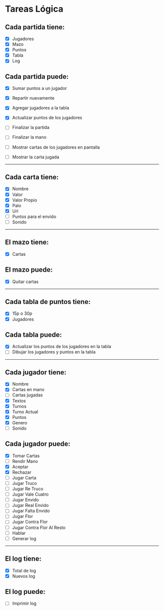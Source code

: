 # Tareas Lógica

## Cada partida tiene: 

- [x] Jugadores
- [x] Mazo
- [x] Puntos
- [x] Tabla
- [x] Log

## Cada partida puede:

- [x] Sumar puntos a un jugador

- [x] Repartir nuevamente
- [x] Agregar jugadores a la tabla
- [x] Actualizar puntos de los jugadores
- [ ] Finalizar la partida
- [ ] Finalizar la mano
- [ ] Mostrar cartas de los jugadores en pantalla
- [ ] Mostrar la carta jugada

___



## Cada carta tiene:

- [x] Nombre
- [x] Valor
- [x] Valor Propio
- [x] Palo
- [x] Url
- [ ] Puntos para el envido
- [ ] Sonido

___



## El mazo tiene:

- [x] Cartas

## El mazo puede:

- [x] Quitar cartas

___



## Cada tabla de puntos tiene:

- [x] 15p o 30p
- [x] Jugadores

## Cada tabla puede:

- [x] Actualizar los puntos de los jugadores en la tabla
- [ ] Dibujar los jugadores y puntos en la tabla

___



## Cada jugador tiene:

- [x] Nombre 
- [x] Cartas en mano
- [ ] Cartas jugadas
- [x] Textos
- [x] Turnos
- [x] Turno Actual
- [x] Puntos
- [x] Genero
- [ ] Sonido

## Cada jugador puede:

- [x] Tomar Cartas
- [ ] Rendir Mano
- [x] Aceptar
- [x] Rechazar
- [ ] Jugar Carta
- [ ] Jugar Truco
- [ ] Jugar Re Truco
- [ ] Jugar Vale Cuatro
- [ ] Jugar Envido
- [ ] Jugar Real Envido
- [ ] Jugar Falta Envido
- [ ] Jugar Flor
- [ ] Jugar Contra Flor
- [ ] Jugar Contra Flor Al Resto
- [ ] Hablar
- [ ] Generar log

___



## El log tiene:

- [x] Total de log
- [x] Nuevos log

## El log puede:

- [ ] Imprimir log

